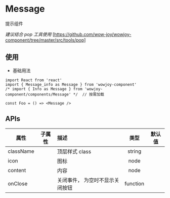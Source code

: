 # Message

提示组件

_建议结合 pop 工具使用_ [https://github.com/wow-joy/wowjoy-component/tree/master/src/tools/pop]

## 使用

- 基础用法

```
import React from 'react'
import { Message_info as Message } from 'wowjoy-component'
/* import { Info as Message } from 'wowjoy-component/components/Message' */  // 按需加载

const Foo = () => <Message />
```

## APIs

| 属性      | 子属性 | 描述                            |   类型   | 默认值 |
| --------- | ------ | :------------------------------ | :------: | :----: |
| className |        | 顶层样式 class                  |  string  |        |
| icon      |        | 图标                            |   node   |        |
| content   |        | 内容                            |   node   |        |
| onClose   |        | 关闭事件， 为空时不显示关闭按钮 | function |        |

